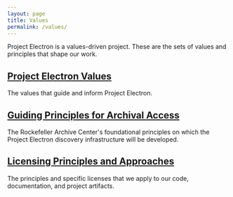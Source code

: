 ```yaml
---
layout: page
title: Values
permalink: /values/
---
```


Project Electron is a values-driven project. These are the sets of values and principles that shape our work.

## [Project Electron Values](/project-values/)
The values that guide and inform Project Electron.

## [Guiding Principles for Archival Access](/archival-access-values/)
The Rockefeller Archive Center's foundational principles on which the Project Electron discovery infrastructure will be developed.

## [Licensing Principles and Approaches](/licensing-principles/)
The principles and specific licenses that we apply to our code, documentation, and project artifacts.
